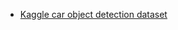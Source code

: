 - [Kaggle car object detection dataset](https://www.kaggle.com/datasets/sshikamaru/car-object-detection)